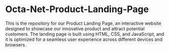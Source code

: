 # Octa-Net-Product-Landing-Page
This is the repository for our Product Landing Page, an interactive website designed to showcase our innovative product and attract potential customers. The landing page is built using HTML, CSS, and JavaScript, and it is optimized for a seamless user experience across different devices and browsers.
